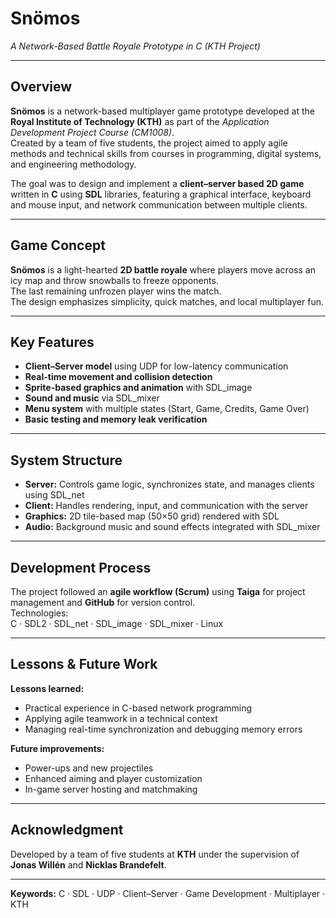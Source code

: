# Snömos  
*A Network-Based Battle Royale Prototype in C (KTH Project)*  

---

## Overview  
**Snömos** is a network-based multiplayer game prototype developed at the **Royal Institute of Technology (KTH)** as part of the *Application Development Project Course (CM1008)*.  
Created by a team of five students, the project aimed to apply agile methods and technical skills from courses in programming, digital systems, and engineering methodology.

The goal was to design and implement a **client–server based 2D game** written in **C** using **SDL** libraries, featuring a graphical interface, keyboard and mouse input, and network communication between multiple clients.

---

## Game Concept  
**Snömos** is a light-hearted **2D battle royale** where players move across an icy map and throw snowballs to freeze opponents.  
The last remaining unfrozen player wins the match.  
The design emphasizes simplicity, quick matches, and local multiplayer fun.

---

## Key Features  
- **Client–Server model** using UDP for low-latency communication  
- **Real-time movement and collision detection**  
- **Sprite-based graphics and animation** with SDL_image  
- **Sound and music** via SDL_mixer  
- **Menu system** with multiple states (Start, Game, Credits, Game Over)  
- **Basic testing and memory leak verification**

---

## System Structure  
- **Server:** Controls game logic, synchronizes state, and manages clients using SDL_net  
- **Client:** Handles rendering, input, and communication with the server  
- **Graphics:** 2D tile-based map (50×50 grid) rendered with SDL  
- **Audio:** Background music and sound effects integrated with SDL_mixer  

---

## Development Process  
The project followed an **agile workflow (Scrum)** using **Taiga** for project management and **GitHub** for version control.  
Technologies:  
C · SDL2 · SDL_net · SDL_image · SDL_mixer · Linux  

---

## Lessons & Future Work  
**Lessons learned:**  
- Practical experience in C-based network programming  
- Applying agile teamwork in a technical context  
- Managing real-time synchronization and debugging memory errors  

**Future improvements:**  
- Power-ups and new projectiles  
- Enhanced aiming and player customization  
- In-game server hosting and matchmaking  

---

## Acknowledgment  
Developed by a team of five students at **KTH** under the supervision of **Jonas Willén** and **Nicklas Brandefelt**.  

---

**Keywords:** C · SDL · UDP · Client–Server · Game Development · Multiplayer · KTH  
